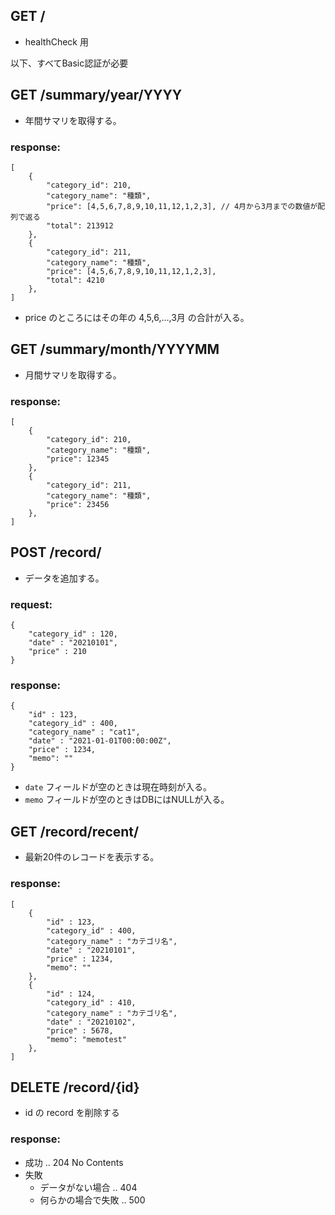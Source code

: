 ## GET /
- healthCheck 用

以下、すべてBasic認証が必要

## GET /summary/year/YYYY
- 年間サマリを取得する。
### response:

    [
        {
            "category_id": 210,
            "category_name": "種類",
            "price": [4,5,6,7,8,9,10,11,12,1,2,3], // 4月から3月までの数値が配列で返る
            "total": 213912
        },
        {
            "category_id": 211,
            "category_name": "種類",
            "price": [4,5,6,7,8,9,10,11,12,1,2,3],
            "total": 4210
        },
    ]
- price のところにはその年の 4,5,6,...,3月 の合計が入る。


## GET /summary/month/YYYYMM
- 月間サマリを取得する。

### response:

    [
        {
            "category_id": 210,
            "category_name": "種類",
            "price": 12345
        },
        {
            "category_id": 211,
            "category_name": "種類",
            "price": 23456
        },
    ]

## POST /record/
- データを追加する。
### request:

    {
        "category_id" : 120,
        "date" : "20210101",
        "price" : 210
    }

### response:

    {
        "id" : 123, 
        "category_id" : 400,
        "category_name" : "cat1", 
        "date" : "2021-01-01T00:00:00Z",
        "price" : 1234,
        "memo": ""
    }
- `date` フィールドが空のときは現在時刻が入る。
- `memo` フィールドが空のときはDBにはNULLが入る。

## GET /record/recent/
- 最新20件のレコードを表示する。
### response:

    [
        {
            "id" : 123, 
            "category_id" : 400,
            "category_name" : "カテゴリ名",
            "date" : "20210101",
            "price" : 1234,
            "memo": ""
        },
        {
            "id" : 124, 
            "category_id" : 410,
            "category_name" : "カテゴリ名",
            "date" : "20210102",
            "price" : 5678,
            "memo": "memotest"
        },
    ]

## DELETE /record/{id}
- id の record を削除する
### response:
- 成功 .. 204 No Contents
- 失敗
    - データがない場合 .. 404
    - 何らかの場合で失敗 .. 500



